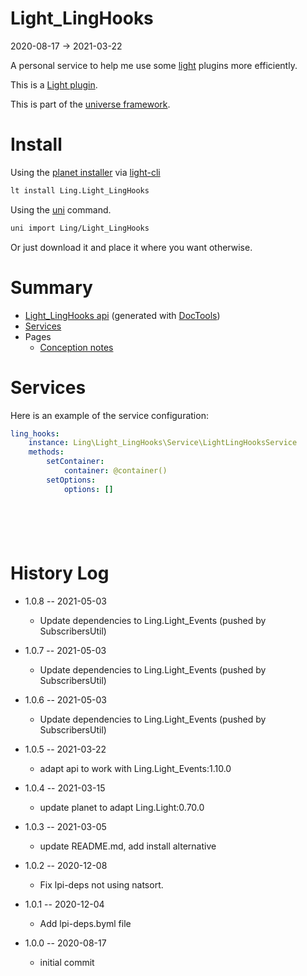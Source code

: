 Light_LingHooks
===========
2020-08-17 -> 2021-03-22



A personal service to help me use some [light](https://github.com/lingtalfi/Light) plugins more efficiently. 


This is a [Light plugin](https://github.com/lingtalfi/Light/blob/master/doc/pages/plugin.md).

This is part of the [universe framework](https://github.com/karayabin/universe-snapshot).


Install
==========
Using the [planet installer](https://github.com/lingtalfi/Light_PlanetInstaller) via [light-cli](https://github.com/lingtalfi/Light_Cli)
```bash
lt install Ling.Light_LingHooks
```

Using the [uni](https://github.com/lingtalfi/universe-naive-importer) command.
```bash
uni import Ling/Light_LingHooks
```

Or just download it and place it where you want otherwise.






Summary
===========
- [Light_LingHooks api](https://github.com/lingtalfi/Light_LingHooks/blob/master/doc/api/Ling/Light_LingHooks.md) (generated with [DocTools](https://github.com/lingtalfi/DocTools))
- [Services](#services)
- Pages
    - [Conception notes](https://github.com/lingtalfi/Light_LingHooks/blob/master/doc/pages/conception-notes.md)






Services
=========


Here is an example of the service configuration:

```yaml
ling_hooks:
    instance: Ling\Light_LingHooks\Service\LightLingHooksService
    methods:
        setContainer:
            container: @container()
        setOptions:
            options: []







```



History Log
=============

- 1.0.8 -- 2021-05-03

    - Update dependencies to Ling.Light_Events (pushed by SubscribersUtil)

- 1.0.7 -- 2021-05-03

    - Update dependencies to Ling.Light_Events (pushed by SubscribersUtil)

- 1.0.6 -- 2021-05-03

    - Update dependencies to Ling.Light_Events (pushed by SubscribersUtil)

- 1.0.5 -- 2021-03-22

    - adapt api to work with Ling.Light_Events:1.10.0
  
- 1.0.4 -- 2021-03-15

    - update planet to adapt Ling.Light:0.70.0

- 1.0.3 -- 2021-03-05

    - update README.md, add install alternative

- 1.0.2 -- 2020-12-08

    - Fix lpi-deps not using natsort.

- 1.0.1 -- 2020-12-04

    - Add lpi-deps.byml file

- 1.0.0 -- 2020-08-17

    - initial commit